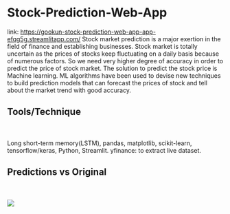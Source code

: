 # Stock-Prediction-Web-App
link: https://gookun-stock-prediction-web-app-app-efqg5g.streamlitapp.com/
Stock market prediction is a major exertion in the field of finance and establishing businesses. Stock market is totally uncertain as the prices of stocks keep fluctuating on a daily basis because of numerous factors. So we need very higher degree of accuracy in order to predict the price of stock market. The solution to predict the stock price is Machine learning. ML algorithms have been used to devise new techniques to build prediction models that can forecast the prices of stock and tell about the market trend with good accuracy.

<h2>Tools/Technique</h2><br></br>
Long short-term memory(LSTM), pandas, matplotlib, scikit-learn, tensorflow/keras, Python, Streamlit.
yfinance: to extract live dataset.

<h2>Predictions vs Original</h2><br></br>
<img src = "https://apps.streamlitusercontent.com/gookun/stock-prediction-web-app/main/app.py/+/media/61a3c72a9fd073067f73068d48c89f97d6ef7675947666741ed7f6b7.png"> <br />
